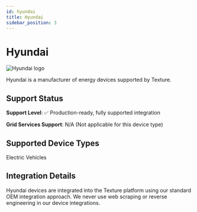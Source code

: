 ```yaml
---
id: hyundai
title: Hyundai
sidebar_position: 3
---
```


# Hyundai

<div style={{ textAlign: 'center', margin: '20px 0' }}>
  <img 
    src="https://device.cms.texture.energy/logo/%20Hyundai%20Vector%20Icon.svg" 
    alt="Hyundai logo" 
    style={{ maxWidth: '200px', maxHeight: '150px' }}
  />
</div>

Hyundai is a manufacturer of energy devices supported by Texture.



## Support Status

**Support Level**: ✅ Production-ready, fully supported integration

**Grid Services Support**: N/A (Not applicable for this device type)

## Supported Device Types

Electric Vehicles

## Integration Details

Hyundai devices are integrated into the Texture platform using our standard OEM integration approach. We never use web scraping or reverse engineering in our device integrations.

